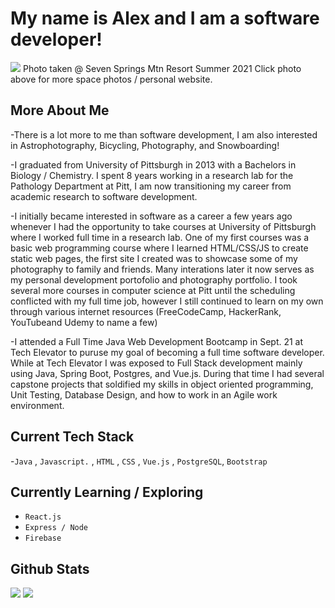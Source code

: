 # My name is Alex and I am a software developer! 

<!-- ASTROPHOTO BANNER IMG-->
<a href="https://www.alexdeise.com/" target="_blank"><img src="DSC05176.jpg"></img></a>
Photo taken @ Seven Springs Mtn Resort Summer 2021 Click photo above for more space photos / personal website. 


## More About Me

-There is a lot more to me than software development, I am also interested in Astrophotography, Bicycling, Photography, and Snowboarding!

-I graduated from University of Pittsburgh in 2013 with a Bachelors in Biology / Chemistry. I spent 8 years working in a research lab for the Pathology Department at Pitt, I am now transitioning my career from academic research to software development. 

-I initially became interested in software as a career a few years ago whenever I had the opportunity to take courses at University of Pittsburgh where I worked full time in a research lab. One of my first courses was a basic web programming course where I learned HTML/CSS/JS to create static web pages, the first site I created was to showcase some of my photography to family and friends. Many interations later it now serves as my personal development portofolio and photography portfolio. I took several more courses in computer science at Pitt until the scheduling conflicted with my full time job, however I still continued to learn on my own through various internet resources (FreeCodeCamp, HackerRank, YouTubeand Udemy to name a few)

-I attended a Full Time Java Web Development Bootcamp in Sept. 21 at Tech Elevator to puruse my goal of becoming a full time software developer. While at Tech Elevator I was exposed to Full Stack development mainly using Java, Spring Boot, Postgres, and Vue.js. During that time I had several capstone projects that soldified my skills in object oriented programming, Unit Testing, Database Design, and how to work in an Agile work environment.

## Current Tech Stack
-`Java` , `Javascript.` , `HTML` , `CSS` , `Vue.js` , `PostgreSQL`, `Bootstrap`

## Currently Learning / Exploring
- `React.js`
- `Express / Node`
- `Firebase`
<!--
Here are some ideas to get you started:

- 🔭 I’m currently working on ...
- 🌱 I’m currently learning ...
- 👯 I’m looking to collaborate on ...
- 🤔 I’m looking for help with ...
- 💬 Ask me about ...
- 📫 How to reach me: ...
- 😄 Pronouns: ...
- ⚡ Fun fact: ...
-->

## Github Stats
<img src="https://github-readme-streak-stats.herokuapp.com/?user=AlexDeise&theme=dark"/>
<img src="https://github-readme-stats.vercel.app/api/top-langs/?username=AlexDeise&theme=dark" />
